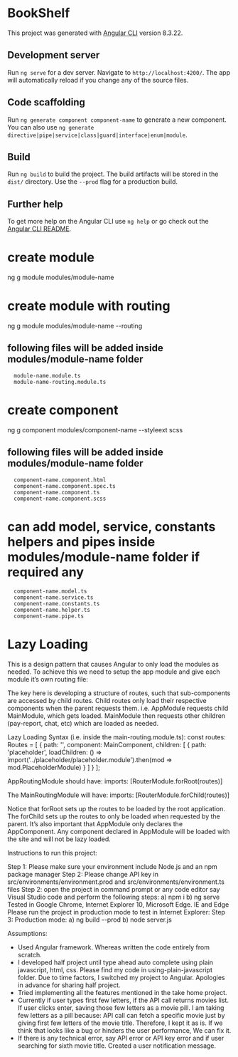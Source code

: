 # BookShelf

This project was generated with [Angular CLI](https://github.com/angular/angular-cli) version 8.3.22.

## Development server

Run `ng serve` for a dev server. Navigate to `http://localhost:4200/`. The app will automatically reload if you change any of the source files.

## Code scaffolding

Run `ng generate component component-name` to generate a new component. You can also use `ng generate directive|pipe|service|class|guard|interface|enum|module`.

## Build

Run `ng build` to build the project. The build artifacts will be stored in the `dist/` directory. Use the `--prod` flag for a production build.

## Further help

To get more help on the Angular CLI use `ng help` or go check out the [Angular CLI README](https://github.com/angular/angular-cli/blob/master/README.md).

# create module

ng g module modules/module-name

# create module with routing

ng g module modules/module-name --routing

## following files will be added inside modules/module-name folder

      module-name.module.ts
      module-name-routing.module.ts

# create component

ng g component modules/component-name --styleext scss

## following files will be added inside modules/module-name folder

      component-name.component.html
      component-name.component.spec.ts
      component-name.component.ts
      component-name.component.scss

# can add model, service, constants helpers and pipes inside modules/module-name folder if required any

      component-name.model.ts
      component-name.service.ts
      component-name.constants.ts
      component-name.helper.ts
      component-name.pipe.ts

# Lazy Loading
This is a design pattern that causes Angular to only load the modules as needed. To achieve this we need to setup the app module and give each module it’s own routing file:

The key here is developing a structure of routes, such that sub-components are accessed by child routes. Child routes only load their respective components when the parent requests them. i.e. AppModule requests child MainModule, which gets loaded. MainModule then requests other children (pay-report, chat, etc) which are loaded as needed.

Lazy Loading Syntax (i.e. inside the main-routing.module.ts):
const routes: Routes = [
  {
    path: '', component: MainComponent,
    children: [
      { path: 'placeholder', loadChildren: () => import('../placeholder/placeholder.module').then(mod => mod.PlaceholderModule) }
    ]
  }
];

AppRoutingModule should have:
	imports: [RouterModule.forRoot(routes)]

The MainRoutingModule will have:
	imports: [RouterModule.forChild(routes)]

Notice that forRoot sets up the routes to be loaded by the root application. The forChild sets up the routes to only be loaded when requested by the parent. It’s also important that AppModule only declares the AppComponent. Any component declared in AppModule will be loaded with the site and will not be lazy loaded.

Instructions to run this project:

Step 1: Please make sure your environment include Node.js and an npm package manager
Step 2: Please change API key in src/environments/environment.prod and src/environments/environment.ts files
Step 2: open the project in command prompt or any code editor say Visual Studio code and perform the following steps:
          a) npm i
          b) ng serve
Tested in Google Chrome, Internet Explorer 10, Microsoft Edge. IE and Edge 
Please run the project in production mode to test in Internet Explorer:
Step 3: Production mode:
          a) ng build --prod
          b) node server.js

Assumptions:

* Used Angular framework. Whereas written the code entirely from scratch.
* I developed half project until type ahead auto complete using plain javascript, html, css. Please find my code in using-plain-javascript folder. Due to time factors, I switched my project to Angular. Apologies in advance for sharing half project.
* Tried implementing all the features mentioned in the take home project.
* Currently if user types first few letters, if the API call returns movies list. If user clicks enter, saving those few letters as a movie pill. I am taking few letters as a pill because: API call can fetch a specific movie just by giving first few letters of the movie title. Therefore, I kept it as is. If we think that looks like a bug or hinders the user performance, We can fix it.
* If there is any technical error, say API error or API key error and if user searching for sixth movie title. Created a user notification message.
